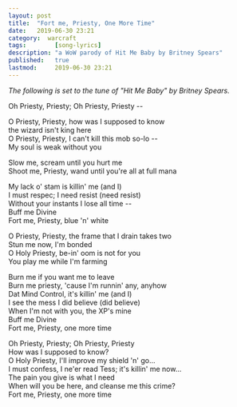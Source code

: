 ```yaml
---
layout: post
title:  "Fort me, Priesty, One More Time"
date:   2019-06-30 23:21
category:  warcraft
tags:        [song-lyrics]
description: "a WoW parody of Hit Me Baby by Britney Spears"
published:   true
lastmod:     2019-06-30 23:21
---
```


_The following is set to the tune of "Hit Me Baby" by Britney Spears._

Oh Priesty, Priesty; Oh Priesty, Priesty --

O Priesty, Priesty, how was I supposed to know<br>
the wizard isn't king here<br>
O Priesty, Priesty, I can't kill this mob so-lo --<br>
My soul is weak without you

Slow me, scream until you hurt me<br>
Shoot me, Priesty, wand until you're all at full mana

My lack o' stam is killin' me (and I)<br>
I must respec; I need resist (need resist)<br>
Without your instants I lose all time --<br>
Buff me Divine<br>
Fort me, Priesty, blue 'n' white

O Priesty, Priesty, the frame that I drain takes two<br>
Stun me now, I'm bonded<br>
O Holy Priesty, be-in' oom is not for you<br>
You play me while I'm farming

Burn me if you want me to leave<br>
Burn me priesty, 'cause I'm runnin' any, anyhow<br>
Dat Mind Control, it's killin' me (and I)<br>
I see the mess I did believe (did believe)<br>
When I'm not with you, the XP's mine<br>
Buff me Divine<br>
Fort me, Priesty, one more time

Oh Priesty, Priesty; Oh Priesty, Priesty<br>
How was I supposed to know?<br>
O Holy Priesty, I'll improve my shield 'n' go...<br>
I must confess, I ne'er read Tess; it's killin' me now...<br>
The pain you give is what I need<br>
When will you be here, and cleanse me this crime?<br>
Fort me, Priesty, one more time
